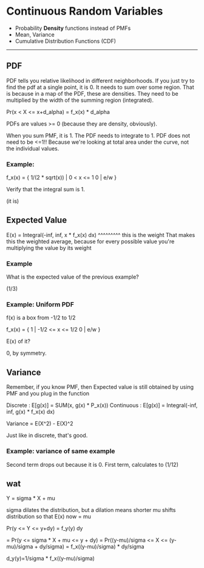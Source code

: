 # Continuous Random Variables

* Probability __Density__ functions instead of PMFs
* Mean, Variance
* Cumulative Distribution Functions (CDF)

______

## PDF

PDF tells you relative likelihood in different neighborhoods. If you just try to find the pdf at a single point, it is 0. It needs to sum over some region. That is because in a map of the PDF, these are densities. They need to be multiplied by the width of the summing region (integrated).

Pr(x < X <= x+d_alpha) = f_x(x) * d_alpha

PDFs are values >= 0 (because they are density, obviously).

When you sum PMF, it is 1. The PDF needs to integrate to 1. PDF does not need to be <=1!! Because we're looking at total area under the curve, not the individual values.

### Example:
f_x(x) = {
  1/(2 * sqrt(x))   | 0 < x <= 1
  0                 | e/w
}

Verify that the integral sum is 1.

(it is)

## Expected Value

E(x) = Integral(-inf, inf, x * f_x(x) dx)
                               ^^^^^^^^^ this is the weight
That makes this the weighted average, because for every possible value you're multiplying the value by its weight

### Example
What is the expected value of the previous example?

(1/3)

### Example: Uniform PDF

f(x) is a box from -1/2 to 1/2

f_x(x) = {
  1 | -1/2 <= x <= 1/2
  0 | e/w
}

E(x) of it?

0, by symmetry.

## Variance

Remember, if you know PMF, then Expected value is still obtained by using PMF and you plug in the function

Discrete   : E[g(x)] = SUM(x, g(x) * P_x(x))
Continuous : E[g(x)] = Integral(-inf, inf, g(x) * f_x(x) dx)

Variance = E(X^2) - E(X)^2

Just like in discrete, that's good.

### Example: variance of same example

Second term drops out because it is 0. First term, calculates to (1/12)

## wat

Y = sigma * X + mu

sigma dilates the distribution, but a dilation means shorter
mu shifts distribution so that E(x) now = mu

Pr(y <= Y <= y+dy) = f_y(y) dy

= Pr(y <= sigma * X + mu <= y + dy)
= Pr((y-mu)/sigma <= X <= (y-mu)/sigma + dy/sigma)
= f_x((y-mu)/sigma) * dy/sigma

d_y(y)=1/sigma * f_x((y-mu)/sigma)

